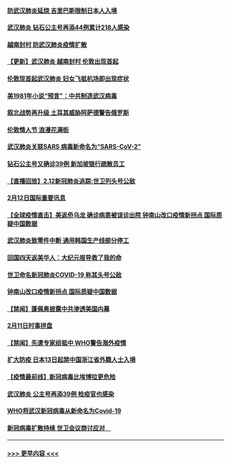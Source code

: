 #### [防武汉肺炎延烧 吉里巴斯限制日本人入境](../pages/prog202/a102776276.md?t=02131602) 
#### [武汉肺炎 钻石公主号再添44例累计218人感染](../pages/prog202/a102776089.md?t=02131602) 
#### [越南封村 防武汉肺炎疫情扩散](../pages/prog202/a102776214.md?t=02131602) 
#### [【更新】武汉肺炎 越南封村 伦敦出现首起](../pages/prog202/a102770740.md?t=02131602) 
#### [伦敦现首起武汉肺炎 妇女飞抵机场即出现症状](../pages/prog202/a102776031.md?t=02131602) 
#### [美1981年小说“预言”：中共制造武汉病毒](../pages/prog202/a102775980.md?t=02131602) 
#### [叙北战势再升级 土耳其威胁阿萨德警告俄罗斯](../pages/prog202/a102775904.md?t=02131602) 
#### [伦敦情人节 浪漫花满街](../pages/prog202/a102775786.md?t=02131602) 
#### [武汉肺炎关联SARS 病毒新命名为“SARS-CoV-2”](../pages/prog202/a102775719.md?t=02131602) 
#### [钻石公主号又确诊39例 新加坡银行疏散员工](../pages/prog202/a102775691.md?t=02131602) 
#### [【直播回放】2.12新冠肺炎追踪:世卫列头号公敌](../pages/prog202/a102775541.md?t=02131602) 
#### [2月12日国际重要讯息](../pages/prog202/a102775437.md?t=02131602) 
#### [【全球疫情直击】美返侨乌龙 确诊病患被误诊出院 钟南山改口疫情新拐点 国际质疑中国数据](../pages/prog202/a102775378.md?t=02131602) 
#### [武汉肺炎致零件中断 通用韩国生产线部分停工](../pages/prog202/a102775365.md?t=02131602) 
#### [回国四天返美华人：大纪元报导救了我的命](../pages/prog202/a102775342.md?t=02131602) 
#### [世卫命名新冠肺炎COVID-19 称其头号公敌](../pages/prog202/a102775196.md?t=02131602) 
#### [钟南山改口疫情新拐点 国际质疑中国数据](../pages/prog202/a102775178.md?t=02131602) 
#### [【禁闻】蓬佩奥披露中共渗透美国内幕](../pages/prog202/a102775129.md?t=02131602) 
#### [2月11日时事拼盘](../pages/prog202/a102775140.md?t=02131602) 
#### [【禁闻】先遣专家组抵中 WHO警告海外疫情](../pages/prog202/a102775112.md?t=02131602) 
#### [扩大防疫 日本13日起禁中国浙江省外籍人士入境](../pages/prog202/a102775051.md?t=02131602) 
#### [【疫情最前线】新冠病毒比埃博拉更危险](../pages/prog202/a102775043.md?t=02131602) 
#### [武汉肺炎 公主号再添39例 检疫官也感染](../pages/prog202/a102775031.md?t=02131602) 
#### [WHO将武汉新冠病毒从新命名为Covid-19](../pages/prog202/a102774891.md?t=02131602) 
#### [新冠病毒扩散持续 世卫会议商讨应对　](../pages/prog202/a102774850.md?t=02131602) 

----
#### [ >>> 更早内容 <<< ](../indexes/prog202-earlier.md)
